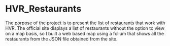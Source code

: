 # HVR_Restaurants

The porpose of the project is to present the list of restaurants that work with HVR.
The official site displays a list of restaurants without the option to view on a map basis, so I built a web based map using a folium that shows all the restaurants from the JSON file obtained from the site.
